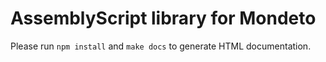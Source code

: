 # AssemblyScript library for Mondeto
Please run `npm install` and `make docs` to generate HTML documentation.